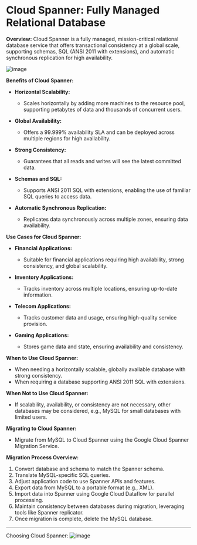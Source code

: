 # Cloud Spanner: Fully Managed Relational Database

**Overview:**
Cloud Spanner is a fully managed, mission-critical relational database service that offers transactional consistency at a global scale, supporting schemas, SQL (ANSI 2011 with extensions), and automatic synchronous replication for high availability.


![image](https://github.com/ZainYoussef/Google-ACE-Courses-Notes/assets/85849430/b62d7d5d-9b34-4dc2-a3b6-136e6bcdb186)

**Benefits of Cloud Spanner:**
- **Horizontal Scalability:**
  - Scales horizontally by adding more machines to the resource pool, supporting petabytes of data and thousands of concurrent users.

- **Global Availability:**
  - Offers a 99.999% availability SLA and can be deployed across multiple regions for high availability.

- **Strong Consistency:**
  - Guarantees that all reads and writes will see the latest committed data.

- **Schemas and SQL:**
  - Supports ANSI 2011 SQL with extensions, enabling the use of familiar SQL queries to access data.

- **Automatic Synchronous Replication:**
  - Replicates data synchronously across multiple zones, ensuring data availability.

**Use Cases for Cloud Spanner:**
- **Financial Applications:**
  - Suitable for financial applications requiring high availability, strong consistency, and global scalability.

- **Inventory Applications:**
  - Tracks inventory across multiple locations, ensuring up-to-date information.

- **Telecom Applications:**
  - Tracks customer data and usage, ensuring high-quality service provision.

- **Gaming Applications:**
  - Stores game data and state, ensuring availability and consistency.

**When to Use Cloud Spanner:**
- When needing a horizontally scalable, globally available database with strong consistency.
- When requiring a database supporting ANSI 2011 SQL with extensions.

**When Not to Use Cloud Spanner:**
- If scalability, availability, or consistency are not necessary, other databases may be considered, e.g., MySQL for small databases with limited users.

**Migrating to Cloud Spanner:**
- Migrate from MySQL to Cloud Spanner using the Google Cloud Spanner Migration Service.

**Migration Process Overview:**
1. Convert database and schema to match the Spanner schema.
2. Translate MySQL-specific SQL queries.
3. Adjust application code to use Spanner APIs and features.
4. Export data from MySQL to a portable format (e.g., XML).
5. Import data into Spanner using Google Cloud Dataflow for parallel processing.
6. Maintain consistency between databases during migration, leveraging tools like Spanner replicator.
7. Once migration is complete, delete the MySQL database.

---
Choosing Cloud Spanner:
![image](https://github.com/ZainYoussef/Google-ACE-Courses-Notes/assets/85849430/6b26b0db-8034-4154-b623-4123d727b42b)
